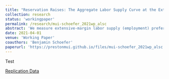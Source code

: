 ```yaml
---
title: "Reservation Raises: The Aggregate Labor Supply Curve at the Extensive Margin"
collection: research
status: 'workingpaper'
permalink: /research/mui-schoefer_2021wp_alsc
abstract: 'We measure extensive-margin labor supply (employment) preferences in two representative surveys of the U.S. and German populations. We elicit reservation raises: the percent wage change that renders a given individual indifferent between employment and nonemployment. It is equal to her reservation wage divided by her actual, or potential, wage. The reservation raise distribution is the nonparametric aggregate labor supply curve. Locally, the curve exhibits large short-run elasticities above 3, consistent with business cycle evidence. For larger upward shifts, arc elasticities shrink towards 0.5, consistent with quasi-experimental evidence from tax holidays. Existing models fail to match this nonconstant, asymmetric curve. '
date: 2021-04-01
venue: 'Working Paper'
coauthors: 'Benjamin Schoefer'
paperurl: 'https://prestonmui.github.io/files/mui-schoefer_2021wp_alsc.pdf'
---
```

Test

[Replication Data](https://dataverse.harvard.edu/dataset.xhtml?persistentId=doi:10.7910/DVN/RKPFLB)